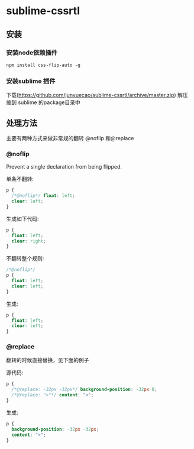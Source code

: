 sublime-cssrtl
==============
## 安装

### 安装node依赖插件
```
npm install css-flip-auto -g
```

### 安装sublime 插件
下载(https://github.com/junyuecao/sublime-cssrtl/archive/master.zip)
解压缩到 sublime 的package目录中
 


## 处理方法

主要有两种方式来做非常规的翻转 @noflip 和@replace

### @noflip

Prevent a single declaration from being flipped.

单条不翻转:

```css
p {
  /*@noflip*/ float: left;
  clear: left;
}
```

生成如下代码:

```css
p {
  float: left;
  clear: right;
}
```



不翻转整个规则:

```css
/*@noflip*/
p {
  float: left;
  clear: left;
}
```

生成:

```css
p {
  float: left;
  clear: left;
}
```

### @replace

翻转的时候直接替换，见下面的例子

源代码:

```css
p {
  /*@replace: -32px -32px*/ background-position: -32px 0;
  /*@replace: ">"*/ content: "<";
}
```

生成:

```css
p {
  background-position: -32px -32px;
  content: ">";
}
```
